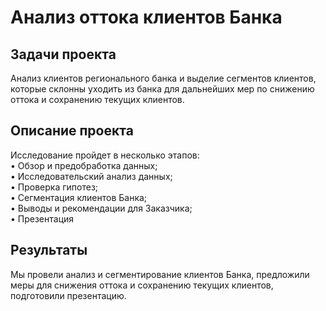 # Анализ оттока клиентов Банка

## Задачи проекта
Анализ клиентов регионального банка и выделие сегментов клиентов, которые склонны уходить из банка для дальнейших мер по снижению оттока и сохранению текущих клиентов.

## Описание проекта 
Исследование пройдет в несколько этапов:\
• Обзор и предобработка данных;\
• Исследовательский анализ данных;\
• Проверка гипотез;\
• Сегментация клиентов Банка;\
• Выводы и рекомендации для Заказчика;\
• Презентация

## Результаты 
 Мы провели анализ и сегментирование клиентов Банка, предложили меры для снижения оттока и сохранению текущих клиентов, подготовили презентацию.




